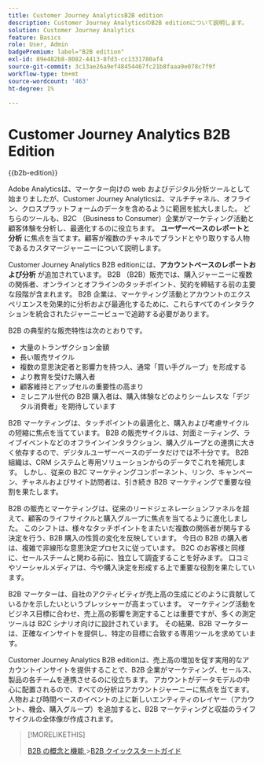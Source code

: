 ```yaml
---
title: Customer Journey AnalyticsB2B edition
description: Customer Journey AnalyticsのB2B editionについて説明します。
solution: Customer Journey Analytics
feature: Basics
role: User, Admin
badgePremium: label="B2B edition"
exl-id: 89e482b8-8082-4413-8fd3-cc1331780af4
source-git-commit: 3c13ae26a9ef48454467fc21b8faaa9e078c7f9f
workflow-type: tm+mt
source-wordcount: '463'
ht-degree: 1%

---
```



# Customer Journey Analytics B2B Edition

{{b2b-edition}}

Adobe Analyticsは、マーケター向けの web およびデジタル分析ツールとして始まりましたが、Customer Journey Analyticsは、マルチチャネル、オフライン、クロスプラットフォームのデータを含めるように範囲を拡大しました。  どちらのツールも、B2C （Business to Consumer）企業がマーケティング活動と顧客体験を分析し、最適化するのに役立ちます。 **ユーザーベースのレポートと分析** に焦点を当てます。顧客が複数のチャネルでブランドとやり取りする人物であるカスタマージャーニーについて説明します。

Customer Journey Analytics B2B editionには、**アカウントベースのレポートおよび分析** が追加されています。 B2B （B2B）販売では、購入ジャーニーに複数の関係者、オンラインとオフラインのタッチポイント、契約を締結する前の主要な段階が含まれます。 B2B 企業は、マーケティング活動とアカウントのエクスペリエンスを効果的に分析および最適化するために、これらすべてのインタラクションを統合されたジャーニービューで追跡する必要があります。

B2B の典型的な販売特性は次のとおりです。

* 大量のトランザクション金額
* 長い販売サイクル
* 複数の意思決定者と影響力を持つ人、通常「買い手グループ」を形成する
* より教育を受けた購入者
* 顧客維持とアップセルの重要性の高まり
* ミレニアル世代の B2B 購入者は、購入体験などのよりシームレスな「デジタル消費者」を期待しています

B2B マーケティングは、タッチポイントの最適化と、購入および考慮サイクルの短縮に焦点を当てています。 B2B の販売サイクルは、対面ミーティング、ライブイベントなどのオフラインインタラクション、購入グループとの連携に大きく依存するので、デジタルユーザーベースのデータだけでは不十分です。 B2B 組織は、CRM システムと専用ソリューションからのデータでこれを補完します。 しかし、従来の B2C マーケティングコンポーネント、リンク、キャンペーン、チャネルおよびサイト訪問者は、引き続き B2B マーケティングで重要な役割を果たします。

B2B の販売とマーケティングは、従来のリードジェネレーションファネルを超えて、顧客のライフサイクルと購入グループに焦点を当てるように進化しました。 このシフトは、様々なタッチポイントをまたいだ複数の関係者が関与する決定を行う、B2B 購入の性質の変化を反映しています。 今日の B2B の購入者は、複雑で非線形な意思決定プロセスに従っています。 B2C のお客様と同様に、セールスチームと関わる前に、独立して調査することを好みます。 口コミやソーシャルメディアは、今や購入決定を形成する上で重要な役割を果たしています。

B2B マーケターは、自社のアクティビティが売上高の生成にどのように貢献しているかを示したいというプレッシャーが高まっています。  マーケティング活動をビジネス目標に合わせ、売上高の影響を測定することは重要ですが、多くの測定ツールは B2C シナリオ向けに設計されています。 その結果、B2B マーケターは、正確なインサイトを提供し、特定の目標に合致する専用ツールを求めています。

Customer Journey Analytics B2B editionは、売上高の増加を促す実用的なアカウントインサイトを提供することで、B2B 企業がマーケティング、セールス、製品の各チームを連携させるのに役立ちます。 アカウントがデータモデルの中心に配置されるので、すべての分析はアカウントジャーニーに焦点を当てます。 人物および時間ベースのイベントの上に新しいエンティティのレイヤー（アカウント、機会、購入グループ）を追加すると、B2B マーケティングと収益のライフサイクルの全体像が作成されます。


>[!MORELIKETHIS]
>
>[B2B の概念と機能 ](cja-b2b-concepts-features.md)
>&#x200B;>[B2B クイックスタートガイド ](cja-b2b-quick-start-guide.md)
>
